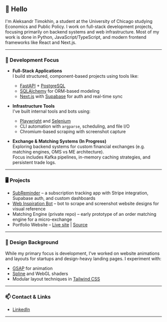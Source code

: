 ## 👋 Hello

I'm Aleksandr Timokhin, a student at the University of Chicago studying Economics and Public Policy. I work on full-stack development projects, focusing primarily on backend systems and web infrastructure. Most of my work is done in Python, JavaScript/TypeScript, and modern frontend frameworks like React and Next.js.

---

### 🧱 Development Focus

- **Full-Stack Applications**  
  I build structured, component-based projects using tools like:
  - [FastAPI](https://fastapi.tiangolo.com/) + [PostgreSQL](https://www.postgresql.org/)
  - [SQLAlchemy](https://www.sqlalchemy.org/) for ORM-based modeling
  - [Next.js](https://nextjs.org/) with [Supabase](https://supabase.com/) for auth and real-time sync

- **Infrastructure Tools**  
  I've built internal tools and bots using:
  - [Playwright](https://playwright.dev/) and [Selenium](https://www.selenium.dev/)
  - CLI automation with `argparse`, scheduling, and file I/O
  - Chromium-based scraping with screenshot capture

- **Exchange & Matching Systems (In Progress)**  
  Exploring backend systems for custom financial exchanges (e.g. matching engines, OMS vs ME architecture).  
  Focus includes Kafka pipelines, in-memory caching strategies, and persistent trade logs.

---

### 🖥 Projects

- [SubReminder](https://github.com/yourusername/sub-reminder) – a subscription tracking app with Stripe integration, Supabase auth, and custom dashboards
- [Web Inspiration Bot](https://github.com/yourusername/web-scraper-bot) – bot to scrape and screenshot website designs for visual reference
- Matching Engine (private repo) – early prototype of an order matching engine for a micro-exchange
- Portfolio Website – [Live site](https://yourportfolio.link) | [Source](https://github.com/yourusername/portfolio)

---

### 🎨 Design Background

While my primary focus is development, I’ve worked on website animations and layouts for startups and design-heavy landing pages. I experiment with:
- [GSAP](https://gsap.com/) for animation
- [Spline](https://spline.design/) and WebGL shaders
- Modular layout techniques in [Tailwind CSS](https://tailwindcss.com/)

---

### 📫 Contact & Links

- [LinkedIn](https://www.linkedin.com/in/adtimokhin)

---
